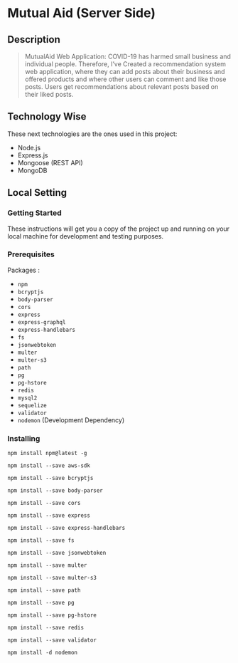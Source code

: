 # Mutual Aid (Server Side)
## Description 
> MutualAid Web Application: COVID-19 has harmed small business and individual people. Therefore, I’ve Created a recommendation system web application, where they can add posts about their business and offered products and where other users can comment and like those posts. Users get recommendations about relevant posts based on their liked posts.
## Technology Wise
These next technologies are the ones used in this project:
* Node.js
* Express.js
* Mongoose (REST API)
* MongoDB
## Local Setting
### Getting Started
These instructions will get you a copy of the project up and running on your local machine for development and testing purposes.
### Prerequisites
Packages :
* `npm`
* `bcryptjs`
* `body-parser`
* `cors`
* `express`
* `express-graphql`
* `express-handlebars`
* `fs`
* `jsonwebtoken`
* `multer`
* `multer-s3`
* `path`
* `pg`
* `pg-hstore`
* `redis`
* `mysql2`
* `sequelize`
* `validator`
* `nodemon` (Development Dependency)
### Installing
```
npm install npm@latest -g

npm install --save aws-sdk 

npm install --save bcryptjs

npm install --save body-parser

npm install --save cors

npm install --save express

npm install --save express-handlebars 

npm install --save fs 

npm install --save jsonwebtoken 

npm install --save multer

npm install --save multer-s3

npm install --save path

npm install --save pg

npm install --save pg-hstore

npm install --save redis

npm install --save validator

npm install -d nodemon

```

